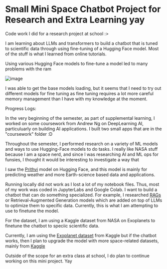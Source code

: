 # Small Mini Space Chatbot Project for Research and Extra Learning yay
Code work I did for a research project at school :>


I am learning about LLMs and transformers to build a chatbot that is tuned to scientific data through using fine-tuning of a Hugging Face model. Most of the stuff is what I learned from online tutorials. 


Using various Hugging Face models to fine-tune a model led to many problems with the ram

![image](https://github.com/user-attachments/assets/6b53d0fe-ad97-4110-8fb2-0e8d8f98823c)

I was able to get the base models loading, but it seems that I need to try out different models for fine tuning as fine tuning requires a lot more careful memory management than I have with my knowledge at the moment.

Progress Logs: 

In the very beginning of the semester, as part of supplemental learning, I worked on some coursework from Andrew Ng on DeepLearning AI, particuluarly on building AI applications. I built two small apps that are in the "coursework" folder :D


Throughout the semester, I performed research on a variety of ML models and ways to use Hugging-Face models to do tasks. I really like NASA stuff because I am a space nerd, and since I was researching AI and ML ops for funsies, I thought it would be interesting to investigate a way that

I saw the [Prithvi](https://huggingface.co/Prithvi-WxC/prithvi.wxc.2300m.v1) model on Hugging Face, and this model is mainly for predicting weather and more Earth-science based data and applications. 

Running locally did not work as I lost a lot of my notebook files. Thus, most of my work was coded in JupyterLabs and Google Colab. I want to build a chatbot that can do something specialized. For example, I researched [RAGs](https://realpython.com/build-llm-rag-chatbot-with-langchain/) or Retrieval-Augmented Generation models which are added on top of LLMs to optimize them to specific data. Currently, this is what I am attempting to use to finetune the model. 

For the dataset, I am using a Kaggle dataset from NASA on Exoplanets to finetune the chatbot to speciic scientific data. 

Currently, I am using the [Exoplanet dataset](https://www.kaggle.com/datasets/arashnic/exoplanets) from Kaggle but if the chatbot works, then I plan to upgrade the model with more space-related datasets, mainly from [Kaggle](https://www.kaggle.com/discussions/general/332413)

Outside of the scope for an extra class at school, I do plan to continue working on this mini project. Yay
